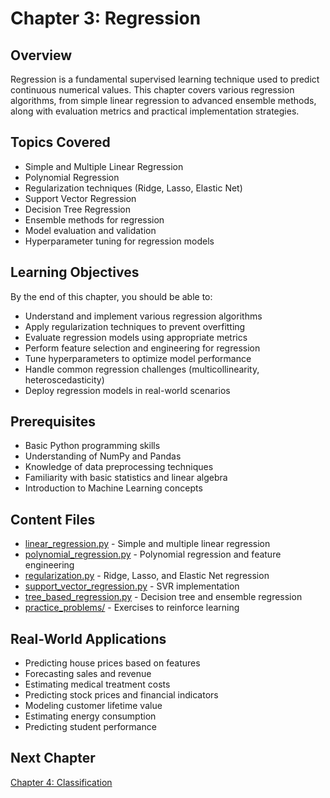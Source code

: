 # Chapter 3: Regression

## Overview
Regression is a fundamental supervised learning technique used to predict continuous numerical values. This chapter covers various regression algorithms, from simple linear regression to advanced ensemble methods, along with evaluation metrics and practical implementation strategies.

## Topics Covered
- Simple and Multiple Linear Regression
- Polynomial Regression
- Regularization techniques (Ridge, Lasso, Elastic Net)
- Support Vector Regression
- Decision Tree Regression
- Ensemble methods for regression
- Model evaluation and validation
- Hyperparameter tuning for regression models

## Learning Objectives
By the end of this chapter, you should be able to:
- Understand and implement various regression algorithms
- Apply regularization techniques to prevent overfitting
- Evaluate regression models using appropriate metrics
- Perform feature selection and engineering for regression
- Tune hyperparameters to optimize model performance
- Handle common regression challenges (multicollinearity, heteroscedasticity)
- Deploy regression models in real-world scenarios

## Prerequisites
- Basic Python programming skills
- Understanding of NumPy and Pandas
- Knowledge of data preprocessing techniques
- Familiarity with basic statistics and linear algebra
- Introduction to Machine Learning concepts

## Content Files
- [linear_regression.py](linear_regression.py) - Simple and multiple linear regression
- [polynomial_regression.py](polynomial_regression.py) - Polynomial regression and feature engineering
- [regularization.py](regularization.py) - Ridge, Lasso, and Elastic Net regression
- [support_vector_regression.py](support_vector_regression.py) - SVR implementation
- [tree_based_regression.py](tree_based_regression.py) - Decision tree and ensemble regression
- [practice_problems/](practice_problems/) - Exercises to reinforce learning

## Real-World Applications
- Predicting house prices based on features
- Forecasting sales and revenue
- Estimating medical treatment costs
- Predicting stock prices and financial indicators
- Modeling customer lifetime value
- Estimating energy consumption
- Predicting student performance

## Next Chapter
[Chapter 4: Classification](../04_classification/)